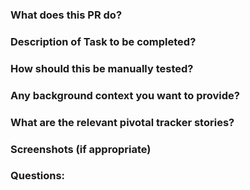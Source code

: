 ### What does this PR do?
### Description of Task to be completed?
### How should this be manually tested?
### Any background context you want to provide?
### What are the relevant pivotal tracker stories?
### Screenshots (if appropriate)
### Questions:
